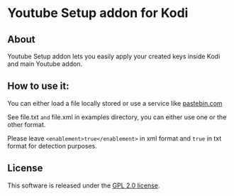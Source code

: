 Youtube Setup addon for Kodi
======================

About
-----
Youtube Setup addon lets you easily apply your created keys inside Kodi and main Youtube addon.


How to use it:
---------------------
You can either load a file locally stored or use a service like  [pastebin.com](http://www.pastebin.com/)

See file.txt `and` file.xml in examples directory, you can either use one or the other format.

Please leave `<enablement>true</enablement>` in xml format and `true` in txt format for detection purposes.

License
-------
This software is released under the [GPL 2.0 license](http://www.gnu.org/licenses/gpl-2.0.html).
